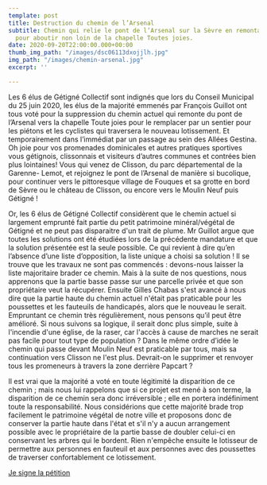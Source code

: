 ```yaml
---
template: post
title: Destruction du chemin de l’Arsenal
subtitle: Chemin qui relie le pont de l’Arsenal sur la Sèvre en remontant le coteau
  pour aboutir non loin de la chapelle Toutes joies.
date: 2020-09-20T22:00:00.000+00:00
thumb_img_path: "/images/dsc06113dxojjlh.jpg"
img_path: "/images/chemin-arsenal.jpg"
excerpt: ''

---
```

Les 6 élus de Gétigné Collectif sont indignés que lors du Conseil Municipal du 25 juin 2020, les élus de la majorité emmenés par François Guillot ont tous voté pour la suppression du chemin actuel qui remonte du pont de l’Arsenal vers la chapelle Toute joies pour le remplacer par un sentier pour les piétons et les cyclistes qui traversera le nouveau lotissement. Et temporairement dans l’immédiat par un passage au sein des Allées Gestina. Oh joie pour vos promenades dominicales et autres pratiques sportives vous gétignois, clissonnais et visiteurs d’autres communes et contrées bien plus lointaines! Vous qui venez de Clisson, du parc départemental de la Garenne- Lemot, et rejoignez le pont de l’Arsenal de manière si bucolique, pour continuer vers le pittoresque village de Fouques et sa grotte en bord de Sèvre ou le château de Clisson, ou encore vers le Moulin Neuf puis Gétigné !

Or, les 6 élus de Gétigné Collectif considèrent que le chemin actuel si largement emprunté fait partie du petit patrimoine minéral/végétal de Gétigné et ne peut pas disparaitre d'un trait de plume. Mr Guillot argue que toutes les solutions ont été étudiées lors de la précédente mandature et que la solution présentée est la seule possible. Ce qui revient à dire qu’en l’absence d’une liste d’opposition, la liste unique a choisi sa solution ! Il se trouve que les travaux ne sont pas commencés : devons-nous laisser la liste majoritaire brader ce chemin. Mais à la suite de nos questions, nous apprenons que la partie basse passe sur une parcelle privée et que son propriétaire veut la récupérer. Ensuite Gilles Chabas s'est avancé à nous dire que la partie haute du chemin actuel n'était pas praticable pour les poussettes et les fauteuils de handicapés, alors que le nouveau le serait. Empruntant ce chemin très régulièrement, nous pensons qu’il peut être amélioré. Si nous suivons sa logique, il serait donc plus simple, suite à l'incendie d'une église, de la raser, car l'accès à cause de marches ne serait pas facile pour tout type de population ? Dans le même ordre d’idée le chemin qui passe devant Moulin Neuf est praticable par tous, mais sa continuation vers Clisson ne l'est plus. Devrait-on le supprimer et renvoyer tous les promeneurs à travers la zone derrière Papcart ?

Il est vrai que la majorité a voté en toute légitimité la disparition de ce chemin ; mais nous lui rappelons que si ce projet est mené à son terme, la disparition de ce chemin sera donc irréversible ; elle en portera indéfiniment toute la responsabilité. Nous considérions que cette majorité brade trop facilement le patrimoine végétal de notre ville et proposons donc de conserver la partie haute dans l'état et s'il n'y a aucun arrangement possible avec le propriétaire de la partie basse de doubler celui-ci en conservant les arbres qui le bordent. Rien n'empêche ensuite le lotisseur de permettre aux personnes en fauteuil et aux personnes avec des poussettes de traverser confortablement ce lotissement.

<a href="https://www.change.org/chemin-arsenal-getigne" class="button">Je signe la pétition</a>